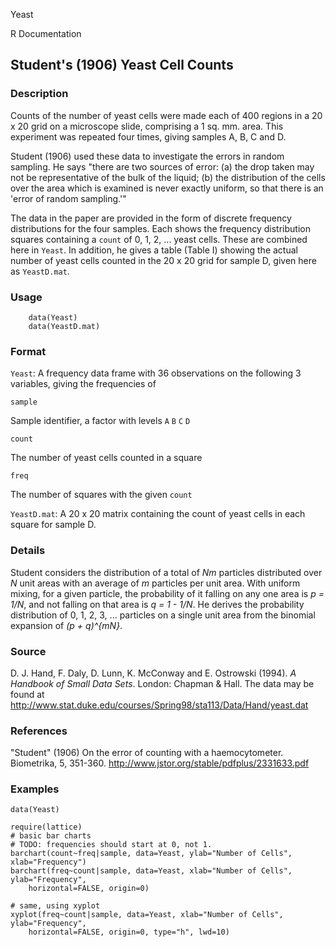Yeast

R Documentation

##  Student's (1906) Yeast Cell Counts

### Description

Counts of the number of yeast cells were made each of 400 regions in a 20 x 20
grid on a microscope slide, comprising a 1 sq. mm. area. This experiment was
repeated four times, giving samples A, B, C and D.

Student (1906) used these data to investigate the errors in random sampling.
He says "there are two sources of error: (a) the drop taken may not be
representative of the bulk of the liquid; (b) the distribution of the cells
over the area which is examined is never exactly uniform, so that there is an
'error of random sampling.'"

The data in the paper are provided in the form of discrete frequency
distributions for the four samples. Each shows the frequency distribution
squares containing a `count` of 0, 1, 2, ... yeast cells. These are combined
here in `Yeast`. In addition, he gives a table (Table I) showing the actual
number of yeast cells counted in the 20 x 20 grid for sample D, given here as
`YeastD.mat`.

### Usage

    
    	data(Yeast)
    	data(YeastD.mat)
    	

### Format

`Yeast`: A frequency data frame with 36 observations on the following 3
variables, giving the frequencies of

`sample`

Sample identifier, a factor with levels `A` `B` `C` `D`

`count`

The number of yeast cells counted in a square

`freq`

The number of squares with the given `count`

`YeastD.mat`: A 20 x 20 matrix containing the count of yeast cells in each
square for sample D.

### Details

Student considers the distribution of a total of _Nm_ particles distributed
over _N_ unit areas with an average of _m_ particles per unit area. With
uniform mixing, for a given particle, the probability of it falling on any one
area is _p = 1/N_, and not falling on that area is _q = 1 - 1/N_. He derives
the probability distribution of 0, 1, 2, 3, ... particles on a single unit
area from the binomial expansion of _(p + q)^{mN}_.

### Source

D. J. Hand, F. Daly, D. Lunn, K. McConway and E. Ostrowski (1994). _A Handbook
of Small Data Sets_. London: Chapman \& Hall. The data may be found at
<http://www.stat.duke.edu/courses/Spring98/sta113/Data/Hand/yeast.dat>

### References

"Student" (1906) On the error of counting with a haemocytometer. Biometrika,
5, 351-360. <http://www.jstor.org/stable/pdfplus/2331633.pdf>

### Examples

    
    data(Yeast)
    
    require(lattice)
    # basic bar charts 
    # TODO: frequencies should start at 0, not 1.
    barchart(count~freq|sample, data=Yeast, ylab="Number of Cells", xlab="Frequency")
    barchart(freq~count|sample, data=Yeast, xlab="Number of Cells", ylab="Frequency",
    	horizontal=FALSE, origin=0)
    
    # same, using xyplot
    xyplot(freq~count|sample, data=Yeast, xlab="Number of Cells", ylab="Frequency",
    	horizontal=FALSE, origin=0, type="h", lwd=10)


